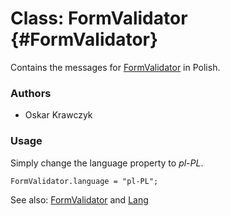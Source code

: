 Class: FormValidator {#FormValidator}
=====================================

Contains the messages for [FormValidator][] in Polish.

### Authors

* Oskar Krawczyk

### Usage

Simply change the language property to *pl-PL*.

	FormValidator.language = "pl-PL";

See also: [FormValidator][] and [Lang][]

[FormValidator]: http://www.mootools.net/docs/more/Forms/FormValidator#FormValidator
[Lang]: http://www.mootools.net/docs/more/Core/Lang